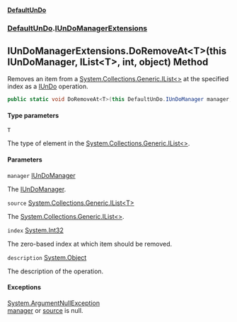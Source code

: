 #### [DefaultUnDo](../../index.md 'index')
### [DefaultUnDo](../../index.md#DefaultUnDo 'DefaultUnDo').[IUnDoManagerExtensions](index.md 'DefaultUnDo\.IUnDoManagerExtensions')

## IUnDoManagerExtensions\.DoRemoveAt\<T\>\(this IUnDoManager, IList\<T\>, int, object\) Method

Removes an item from a [System\.Collections\.Generic\.IList&lt;&gt;](https://docs.microsoft.com/en-us/dotnet/api/System.Collections.Generic.IList-1 'System\.Collections\.Generic\.IList\`1') at the specified index as a [IUnDo](../IUnDo/index.md 'DefaultUnDo\.IUnDo') operation\.

```csharp
public static void DoRemoveAt<T>(this DefaultUnDo.IUnDoManager manager, System.Collections.Generic.IList<T> source, int index, object? description=null);
```
#### Type parameters

<a name='DefaultUnDo.IUnDoManagerExtensions.DoRemoveAt_T_(thisDefaultUnDo.IUnDoManager,System.Collections.Generic.IList_T_,int,object).T'></a>

`T`

The type of element in the [System\.Collections\.Generic\.IList&lt;&gt;](https://docs.microsoft.com/en-us/dotnet/api/System.Collections.Generic.IList-1 'System\.Collections\.Generic\.IList\`1')\.
#### Parameters

<a name='DefaultUnDo.IUnDoManagerExtensions.DoRemoveAt_T_(thisDefaultUnDo.IUnDoManager,System.Collections.Generic.IList_T_,int,object).manager'></a>

`manager` [IUnDoManager](../IUnDoManager/index.md 'DefaultUnDo\.IUnDoManager')

The [IUnDoManager](../IUnDoManager/index.md 'DefaultUnDo\.IUnDoManager')\.

<a name='DefaultUnDo.IUnDoManagerExtensions.DoRemoveAt_T_(thisDefaultUnDo.IUnDoManager,System.Collections.Generic.IList_T_,int,object).source'></a>

`source` [System\.Collections\.Generic\.IList&lt;](https://docs.microsoft.com/en-us/dotnet/api/System.Collections.Generic.IList-1 'System\.Collections\.Generic\.IList\`1')[T](DoRemoveAt_T_(thisIUnDoManager,IList_T_,int,object).md#DefaultUnDo.IUnDoManagerExtensions.DoRemoveAt_T_(thisDefaultUnDo.IUnDoManager,System.Collections.Generic.IList_T_,int,object).T 'DefaultUnDo\.IUnDoManagerExtensions\.DoRemoveAt\<T\>\(this DefaultUnDo\.IUnDoManager, System\.Collections\.Generic\.IList\<T\>, int, object\)\.T')[&gt;](https://docs.microsoft.com/en-us/dotnet/api/System.Collections.Generic.IList-1 'System\.Collections\.Generic\.IList\`1')

The [System\.Collections\.Generic\.IList&lt;&gt;](https://docs.microsoft.com/en-us/dotnet/api/System.Collections.Generic.IList-1 'System\.Collections\.Generic\.IList\`1')\.

<a name='DefaultUnDo.IUnDoManagerExtensions.DoRemoveAt_T_(thisDefaultUnDo.IUnDoManager,System.Collections.Generic.IList_T_,int,object).index'></a>

`index` [System\.Int32](https://docs.microsoft.com/en-us/dotnet/api/System.Int32 'System\.Int32')

The zero\-based index at which item should be removed\.

<a name='DefaultUnDo.IUnDoManagerExtensions.DoRemoveAt_T_(thisDefaultUnDo.IUnDoManager,System.Collections.Generic.IList_T_,int,object).description'></a>

`description` [System\.Object](https://docs.microsoft.com/en-us/dotnet/api/System.Object 'System\.Object')

The description of the operation\.

#### Exceptions

[System\.ArgumentNullException](https://docs.microsoft.com/en-us/dotnet/api/System.ArgumentNullException 'System\.ArgumentNullException')  
[manager](DoRemoveAt_T_(thisIUnDoManager,IList_T_,int,object).md#DefaultUnDo.IUnDoManagerExtensions.DoRemoveAt_T_(thisDefaultUnDo.IUnDoManager,System.Collections.Generic.IList_T_,int,object).manager 'DefaultUnDo\.IUnDoManagerExtensions\.DoRemoveAt\<T\>\(this DefaultUnDo\.IUnDoManager, System\.Collections\.Generic\.IList\<T\>, int, object\)\.manager') or [source](DoRemoveAt_T_(thisIUnDoManager,IList_T_,int,object).md#DefaultUnDo.IUnDoManagerExtensions.DoRemoveAt_T_(thisDefaultUnDo.IUnDoManager,System.Collections.Generic.IList_T_,int,object).source 'DefaultUnDo\.IUnDoManagerExtensions\.DoRemoveAt\<T\>\(this DefaultUnDo\.IUnDoManager, System\.Collections\.Generic\.IList\<T\>, int, object\)\.source') is null\.